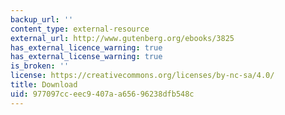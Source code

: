 ```yaml
---
backup_url: ''
content_type: external-resource
external_url: http://www.gutenberg.org/ebooks/3825
has_external_licence_warning: true
has_external_license_warning: true
is_broken: ''
license: https://creativecommons.org/licenses/by-nc-sa/4.0/
title: Download
uid: 977097cc-eec9-407a-a656-96238dfb548c
---
```

